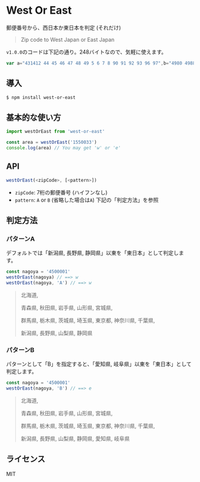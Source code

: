 # West Or East

郵便番号から、西日本か東日本を判定 (それだけ)

> Zip code to West Japan or East Japan

`v1.0.0`のコードは下記の通り。248バイトなので、気軽に使えます。

```javascript
var a="431412 44 45 46 47 48 49 5 6 7 8 90 91 92 93 96 97",b="4980 4988503 51 52 53 54 55 56 57 58 59 6 7 8 90 91 92 93 96 97",data={a:a,b:b},index=(a,e="A")=>data[e.toLowerCase()].split(" ").find(e=>0===a.indexOf(e))?"w":"e";export default index;
```

## 導入

```sh
$ npm install west-or-east
```

## 基本的な使い方

```javascript
import westOrEast from 'west-or-east'

const area = westOrEast('1550033')
console.log(area) // You may get 'w' or 'e'
```

## API

```javascript
westOrEast(<zipCode>, [<pattern>])
```

- `zipCode`: 7桁の郵便番号 (ハイフンなし)
- `pattern`: `A` or `B` (省略した場合は`A`) 下記の「判定方法」を参照

## 判定方法

### パターンA

デフォルトでは「新潟県, 長野県, 静岡県」以東を「東日本」として判定します。

```javascript
const nagoya = '4500001'
westOrEast(nagoya) // ==> w
westOrEast(nagoya, 'A') // ==> w
```

> 北海道,
>
> 青森県, 秋田県, 岩手県, 山形県, 宮城県,
>
> 群馬県, 栃木県, 茨城県, 埼玉県, 東京都, 神奈川県, 千葉県,
>
> 新潟県, 長野県, 山梨県, 静岡県

### パターンB

パターンとして「B」を指定すると、「愛知県, 岐阜県」以東を「東日本」として判定します。

```javascript
const nagoya = '4500001'
westOrEast(nagoya, 'B') // ==> e
```

> 北海道,
>
> 青森県, 秋田県, 岩手県, 山形県, 宮城県,
>
> 群馬県, 栃木県, 茨城県, 埼玉県, 東京都, 神奈川県, 千葉県,
>
> 新潟県, 長野県, 山梨県, 静岡県, 愛知県, 岐阜県

## ライセンス

MIT
